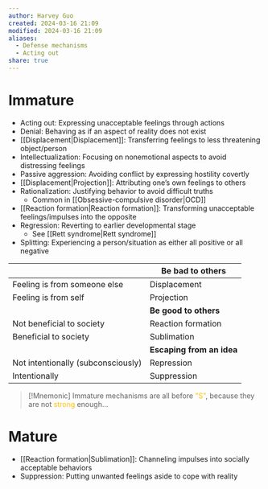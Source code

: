 ```yaml
---
author: Harvey Guo
created: 2024-03-16 21:09
modified: 2024-03-16 21:09
aliases:
  - Defense mechanisms
  - Acting out
share: true
---
```

# Immature
- Acting out: Expressing unacceptable feelings through actions
- Denial: Behaving as if an aspect of reality does not exist
- [[Displacement|Displacement]]: Transferring feelings to less threatening object/person
- Intellectualization: Focusing on nonemotional aspects to avoid distressing feelings
- Passive aggression: Avoiding conflict by expressing hostility covertly
- [[Displacement|Projection]]: Attributing one’s own feelings to others
- Rationalization: Justifying behavior to avoid difficult truths
	- Common in [[Obsessive-compulsive disorder|OCD]]
- [[Reaction formation|Reaction formation]]: Transforming unacceptable feelings/impulses into the opposite
- Regression: Reverting to earlier developmental stage
	- See [[Rett syndrome|Rett syndrome]]
- Splitting: Experiencing a person/situation as either all positive or all negative

|                                    | Be bad to others          |
| ---------------------------------- | ------------------------- |
| Feeling is from someone else       | Displacement              |
| Feeling is from self               | Projection                |
|                                    | **Be good to others**     |
| Not beneficial to society          | Reaction formation        |
| Beneficial to society              | Sublimation               |
|                                    | **Escaping from an idea** |
| Not intentionally (subconsciously) | Repression                |
| Intentionally                      | Suppression               |

>[!Mnemonic] 
>Immature mechanisms are all before <font color="#ffc000">"S"</font>, because they are not <font color="#ffc000">strong</font> enough...
# Mature
- [[Reaction formation|Sublimation]]: Channeling impulses into socially acceptable behaviors
- Suppression: Putting unwanted feelings aside to cope with reality
